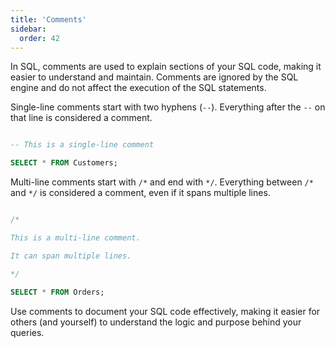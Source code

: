 ```yaml
---
title: 'Comments'
sidebar:
  order: 42
---
```


 

In SQL, comments are used to explain sections of your SQL code, making it easier to understand and maintain. Comments are ignored by the SQL engine and do not affect the execution of the SQL statements.





Single-line comments start with two hyphens (`--`). Everything after the `--` on that line is considered a comment.



```sql

-- This is a single-line comment

SELECT * FROM Customers;

```





Multi-line comments start with `/*` and end with `*/`. Everything between `/*` and `*/` is considered a comment, even if it spans multiple lines.



```sql

/*

This is a multi-line comment.

It can span multiple lines.

*/

SELECT * FROM Orders;

```



Use comments to document your SQL code effectively, making it easier for others (and yourself) to understand the logic and purpose behind your queries.
